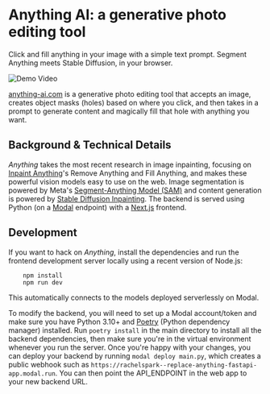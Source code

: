# Anything AI: a generative photo editing tool

Click and fill anything in your image with a simple text prompt. Segment Anything meets Stable Diffusion, in your browser.

![Demo Video](https://github.com/rachelspark/anything-ai/assets/33185836/1920a7c6-75b6-407f-80de-f4ea06e0804f)

[anything-ai.com](https://www.anything-ai.com/) is a generative photo editing tool that accepts an image, creates object masks (holes) based on where you click, and then takes in a prompt to generate content and magically fill that hole with anything you want. 

## Background & Technical Details
*Anything* takes the most recent research in image inpainting, focusing on [Inpaint Anything](https://arxiv.org/abs/2304.06790)'s Remove Anything and Fill Anything, and makes these powerful vision models easy to use on the web. Image segmentation is powered by Meta's [Segment-Anything Model (SAM)](https://segment-anything.com/) and content generation is powered by [Stable Diffusion Inpainting](https://arxiv.org/abs/2112.10752). The backend is served using Python (on a [Modal](https://modal.com/) endpoint) with a [Next.js](https://nextjs.org/) frontend.

## Development
If you want to hack on *Anything*, install the dependencies and run the frontend development server locally using a recent version of Node.js:
```
    npm install
    npm run dev
```

This automatically connects to the models deployed serverlessly on Modal. 

To modify the backend, you will need to set up a Modal account/token and make sure you have Python 3.10+ and [Poetry](https://python-poetry.org/) (Python dependency manager) installed. Run `poetry install` in the main directory to install all the backend dependencies, then make sure you're in the virtual environment whenever you run the server. Once you're happy with your changes, you can deploy your backend by running `modal deploy main.py`, which creates a public webhook such as `https://rachelspark--replace-anything-fastapi-app.modal.run`. You can then point the API_ENDPOINT in the web app to your new backend URL.
